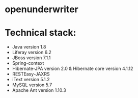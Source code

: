# openunderwriter
# Technical stack:

+ Java version 1.8
+ Liferay version 6.2
+ JBoss version 7.1.1
+ Spring-context 
+ Hibernate-JPA version 2.0 & Hibernate core version 4.1.12
+ RESTEasy-JAXRS
+ iText version 5.1.2
+ MySQL version 5.7
+ Apache Ant version 1.10.3
